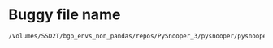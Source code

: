 # Buggy file name

```text
/Volumes/SSD2T/bgp_envs_non_pandas/repos/PySnooper_3/pysnooper/pysnooper.py
```
